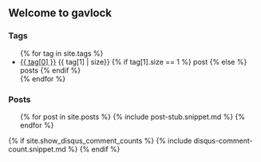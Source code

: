 ## Welcome to gavlock

### Tags

<ul class="tag-list">
  {% for tag in site.tags %}
    <li>
		<a href="/tags/{{ tag[0] }}">{{ tag[0] }}</a>
		{{ tag[1] | size}}
		{% if tag[1].size == 1 %}
			post
		{% else %}
			posts
		{% endif %}
    </li>
  {% endfor %}
</ul>

### Posts

<ul class="post-list">
  {% for post in site.posts %}
  {%   include post-stub.snippet.md %}
  {% endfor %}
</ul>

{% if site.show_disqus_comment_counts %}
{% include disqus-comment-count.snippet.md %}
{% endif %}
